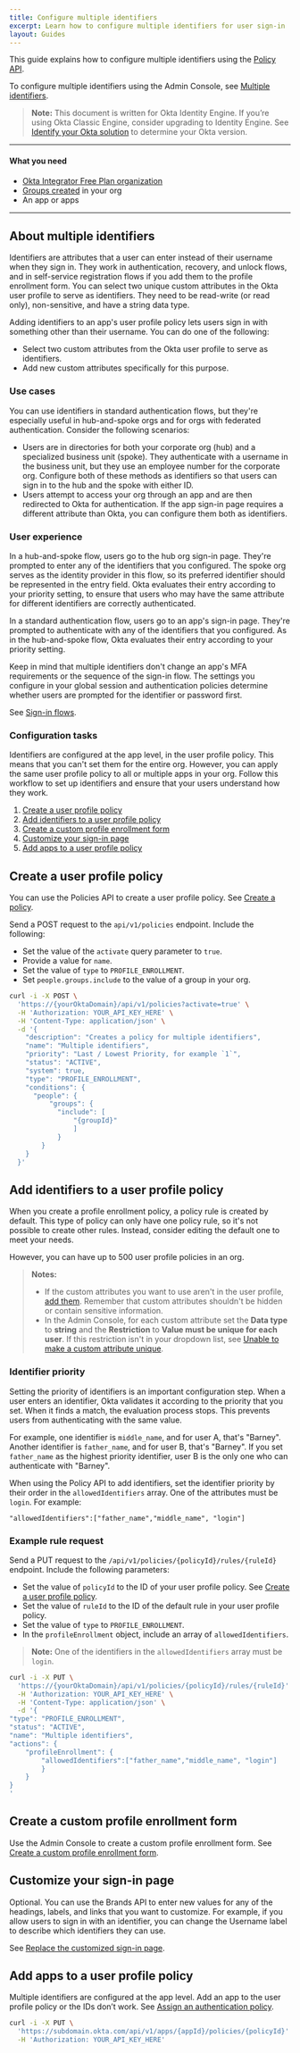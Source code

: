 ```yaml
---
title: Configure multiple identifiers
excerpt: Learn how to configure multiple identifiers for user sign-in
layout: Guides
---
```


<ApiLifecycle access="ie" />

This guide explains how to configure multiple identifiers using the [Policy API](https://developer.okta.com/docs/api/openapi/okta-management/management/tag/Policy/).

To configure multiple identifiers using the Admin Console, see [Multiple identifiers](https://help.okta.com/okta_help.htm?type=oie&id=ext-multiple-ids).

> **Note:** This document is written for Okta Identity Engine. If you’re using Okta Classic Engine, consider upgrading to Identity Engine. See [Identify your Okta solution](https://help.okta.com/okta_help.htm?type=oie&id=ext-oie-version) to determine your Okta version.

---

#### What you need

* [Okta Integrator Free Plan organization](https://developer.okta.com/signup)
* [Groups created](https://developer.okta.com/docs/api/openapi/okta-management/management/tag/Group/) in your org
* An app or apps

---

## About multiple identifiers

Identifiers are attributes that a user can enter instead of their username when they sign in. They work in authentication, recovery, and unlock flows, and in self-service registration flows if you add them to the profile enrollment form. You can select two unique custom attributes in the Okta user profile to serve as identifiers. They need to be read-write (or read only), non-sensitive, and have a string data type.

Adding identifiers to an app's user profile policy lets users sign in with something other than their username. You can do one of the following:

* Select two custom attributes from the Okta user profile to serve as identifiers.
* Add new custom attributes specifically for this purpose.

### Use cases

You can use identifiers in standard authentication flows, but they're especially useful in hub-and-spoke orgs and for orgs with federated authentication. Consider the following scenarios:

* Users are in directories for both your corporate org (hub) and a specialized business unit (spoke). They authenticate with a username in the business unit, but they use an employee number for the corporate org. Configure both of these methods as identifiers so that users can sign in to the hub and the spoke with either ID.
* Users attempt to access your org through an app and are then redirected to Okta for authentication. If the app sign-in page requires a different attribute than Okta, you can configure them both as identifiers.

### User experience

In a hub-and-spoke flow, users go to the hub org sign-in page. They're prompted to enter any of the identifiers that you configured. The spoke org serves as the identity provider in this flow, so its preferred identifier should be represented in the entry field. Okta evaluates their entry according to your priority setting, to ensure that users who may have the same attribute for different identifiers are correctly authenticated.

In a standard authentication flow, users go to an app's sign-in page. They're prompted to authenticate with any of the identifiers that you configured. As in the hub-and-spoke flow, Okta evaluates their entry according to your priority setting.

Keep in mind that multiple identifiers don't change an app's MFA requirements or the sequence of the sign-in flow. The settings you configure in your global session and authentication policies determine whether users are prompted for the identifier or password first.

See [Sign-in flows](https://help.okta.com/okta_help.htm?type=oie&id=ext-about-sign-in-flows).

### Configuration tasks

Identifiers are configured at the app level, in the user profile policy. This means that you can't set them for the entire org. However, you can apply the same user profile policy to all or multiple apps in your org. Follow this workflow to set up identifiers and ensure that your users understand how they work.

1. [Create a user profile policy](#create-a-user-profile-policy)
2. [Add identifiers to a user profile policy](#add-identifiers-to-a-user-profile-policy)
3. [Create a custom profile enrollment form](#create-a-custom-profile-enrollment-form)
4. [Customize your sign-in page](#customize-your-sign-in-page)
5. [Add apps to a user profile policy](#add-apps-to-a-user-profile-policy)

## Create a user profile policy

You can use the Policies API to create a user profile policy. See [Create a policy](https://developer.okta.com/docs/api/openapi/okta-management/management/tag/Policy/#tag/Policy/operation/createPolicy).

Send a POST request to the `api/v1/policies` endpoint. Include the following:

* Set the value of the `activate` query parameter to `true`.
* Provide a value for `name`.
* Set the value of `type` to `PROFILE_ENROLLMENT`.
* Set `people.groups.include` to the value of a group in your org.


```bash
curl -i -X POST \
  'https://{yourOktaDomain}/api/v1/policies?activate=true' \
  -H 'Authorization: YOUR_API_KEY_HERE' \
  -H 'Content-Type: application/json' \
  -d '{
    "description": "Creates a policy for multiple identifiers",
    "name": "Multiple identifiers",
    "priority": "Last / Lowest Priority, for example `1`",
    "status": "ACTIVE",
    "system": true,
    "type": "PROFILE_ENROLLMENT",
    "conditions": {
      "people": {
          "groups": {
            "include": [
                "{groupId}"
                ]
            }
        }
    }
  }'
```

## Add identifiers to a user profile policy

When you create a profile enrollment policy, a policy rule is created by default. This type of policy can only have one policy rule, so it's not possible to create other rules. Instead, consider editing the default one to meet your needs.

However, you can have up to 500 user profile policies in an org.

> **Notes:**
>
> * If the custom attributes you want to use aren't in the user profile, [add them](https://help.okta.com/okta_help.htm?type=oie&id=ext_Custom_Attributes_with_AD). Remember that custom attributes shouldn't be hidden or contain sensitive information.
> * In the Admin Console, for each custom attribute set the **Data type** to **string** and the **Restriction** to **Value must be unique for each user**. If this restriction isn't in your dropdown list, see [Unable to make a custom attribute unique](https://support.okta.com/help/s/article/unable-to-make-a-custom-attribute-unique?language=en_US).

### Identifier priority

Setting the priority of identifiers is an important configuration step. When a user enters an identifier, Okta validates it according to the priority that you set. When it finds a match, the evaluation process stops. This prevents users from authenticating with the same value.

For example, one identifier is `middle_name`, and for user A, that's "Barney". Another identifier is `father_name`, and for user B, that's "Barney". If you set `father_name` as the highest priority identifier, user B is the only one who can authenticate with "Barney".

When using the Policy API to add identifiers, set the identifier priority by their order in the `allowedIdentifiers` array. One of the attributes must be `login`. For example:

`"allowedIdentifiers":["father_name","middle_name", "login"]`

### Example rule request

Send a PUT request to the `/api/v1/policies/{policyId}/rules/{ruleId}` endpoint. Include the following parameters:

* Set the value of `policyId` to the ID of your user profile policy. See [Create a user profile policy](#create-a-user-profile-policy).
* Set the value of `ruleId` to the ID of the default rule in your user profile policy.
* Set the value of `type` to `PROFILE_ENROLLMENT`.
* In the `profileEnrollment` object, include an array of `allowedIdentifiers`.

> **Note:** One of the identifiers in the `allowedIdentifiers` array must be `login`.

```bash
curl -i -X PUT \
  'https://{yourOktaDomain}/api/v1/policies/{policyId}/rules/{ruleId}' \
  -H 'Authorization: YOUR_API_KEY_HERE' \
  -H 'Content-Type: application/json' \
  -d '{
"type": "PROFILE_ENROLLMENT",
"status": "ACTIVE",
"name": "Multiple identifiers",
"actions": {
    "profileEnrollment": {
        "allowedIdentifiers":["father_name","middle_name", "login"]
        }
    }
}
'
```

## Create a custom profile enrollment form

Use the Admin Console to create a custom profile enrollment form. See [Create a custom profile enrollment form](https://help.okta.com/okta_help.htm?type=oie&id=ext-create-prof-enroll-form).


## Customize your sign-in page

Optional. You can use the Brands API to enter new values for any of the headings, labels, and links that you want to customize. For example, if you allow users to sign in with an identifier, you can change the Username label to describe which identifiers they can use.

See [Replace the customized sign-in page](https://developer.okta.com/docs/api/openapi/okta-management/management/tag/CustomPages/#tag/CustomPages/operation/replaceCustomizedSignInPage).

## Add apps to a user profile policy

Multiple identifiers are configured at the app level. Add an app to the user profile policy or the IDs don’t work. See [Assign an authentication policy](https://developer.okta.com/docs/api/openapi/okta-management/management/tag/ApplicationPolicies/#tag/ApplicationPolicies/operation/assignApplicationPolicy).

```bash
curl -i -X PUT \
  'https://subdomain.okta.com/api/v1/apps/{appId}/policies/{policyId}' \
  -H 'Authorization: YOUR_API_KEY_HERE'
```

